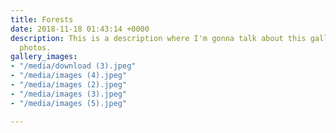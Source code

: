 ```yaml
---
title: Forests
date: 2018-11-18 01:43:14 +0000
description: This is a description where I'm gonna talk about this gallery of forest
  photos.
gallery_images:
- "/media/download (3).jpeg"
- "/media/images (4).jpeg"
- "/media/images (2).jpeg"
- "/media/images (3).jpeg"
- "/media/images (5).jpeg"

---
```

